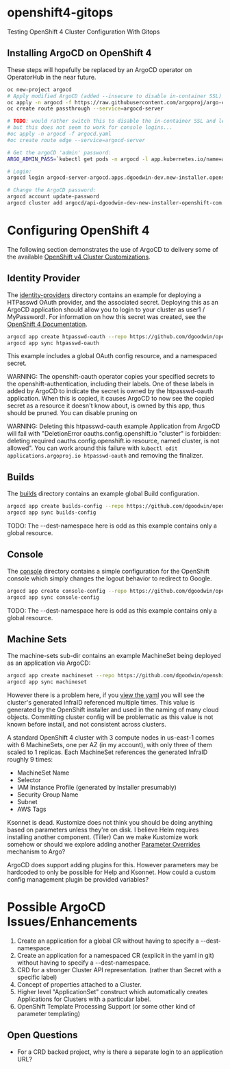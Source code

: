 # openshift4-gitops
Testing OpenShift 4 Cluster Configuration With Gitops

## Installing ArgoCD on OpenShift 4

These steps will hopefully be replaced by an ArgoCD operator on OperatorHub in the near future.

```bash
oc new-project argocd
# Apply modified ArgoCD (added --insecure to disable in-container SSL) from https://raw.githubusercontent.com/argoproj/argo-cd/stable/manifests/install.yaml
oc apply -n argocd -f https://raw.githubusercontent.com/argoproj/argo-cd/stable/manifests/install.yaml
oc create route passthrough --service=argocd-server

# TODO: would rather switch this to disable the in-container SSL and let openshift handle it,
# but this does not seem to work for console logins...
#oc apply -n argocd -f argocd.yaml
#oc create route edge --service=argocd-server

# Get the argoCD 'admin' password:
ARGO_ADMIN_PASS=`kubectl get pods -n argocd -l app.kubernetes.io/name=argocd-server -o name | cut -d'/' -f 2`

# Login:
argocd login argocd-server-argocd.apps.dgoodwin-dev.new-installer.openshift.com:443 --username admin --password $ARGO_ADMIN_PASS --insecure

# Change the ArgoCD password:
argocd account update-password
argocd cluster add argocd/api-dgoodwin-dev-new-installer-openshift-com:6443/system:admin --in-cluster
```

# Configuring OpenShift 4

The following section demonstrates the use of ArgoCD to delivery some of the available [OpenShift v4 Cluster Customizations](https://docs.openshift.com/container-platform/4.1/installing/install_config/customizations.html).

## Identity Provider

The [identity-providers](./identity-providers) directory contains an example for deploying a HTPasswd OAuth provider, and the associated secret. Deploying this as an ArgoCD application should allow you to login to your cluster as user1 / MyPassword!. For information on how this secret was created, see the [OpenShift 4 Documentation](https://docs.openshift.com/container-platform/4.1/authentication/identity_providers/configuring-htpasswd-identity-provider.html#configuring-htpasswd-identity-provider).

```bash
argocd app create htpasswd-oauth --repo https://github.com/dgoodwin/openshift4-gitops.git --path=identity-providers --dest-server=https://kubernetes.default.svc --dest-namespace=openshift-config
argocd app sync htpasswd-oauth
```

This example includes a global OAuth config resource, and a namespaced secret.

WARNING: The openshift-oauth operator copies your specified secrets to the openshift-authentication, including their labels. One of these labels in added by ArgoCD to indicate the secret is owned by the htpasswd-oauth application. When this is copied, it causes ArgoCD to now see the copied secret as a resource it doesn't know about, is owned by this app, thus should be pruned. You can disable pruning on

WARNING: Deleting this htpasswd-oauth example Application from ArgoCD will fail with "DeletionError  oauths.config.openshift.io "cluster" is forbidden: deleting required oauths.config.openshift.io resource, named cluster, is not allowed". You can work around this failure with `kubectl edit applications.argoproj.io htpasswd-oauth` and removing the finalizer.

## Builds

The [builds](./builds) directory contains an example global Build configuration.

```bash
argocd app create builds-config --repo https://github.com/dgoodwin/openshift4-gitops.git --path=builds --dest-server=https://kubernetes.default.svc --dest-namespace=openshift-config
argocd app sync builds-config
```

TODO: The --dest-namespace here is odd as this example contains only a global resource.

## Console

The [console](./console) directory contains a simple configuration for the OpenShift console which simply changes the logout behavior to redirect to Google.

```bash
argocd app create console-config --repo https://github.com/dgoodwin/openshift4-gitops.git --path=console --dest-server=https://kubernetes.default.svc --dest-namespace=openshift-config
argocd app sync console-config
```

TODO: The --dest-namespace here is odd as this example contains only a global resource.

## Machine Sets

The machine-sets sub-dir contains an example MachineSet being deployed as an application via ArgoCD:

```bash
argocd app create machineset --repo https://github.com/dgoodwin/openshift4-gitops.git --path=machine-sets --dest-server=https://kubernetes.default.svc --dest-namespace=openshift-machine-api
argocd app sync machineset
```

However there is a problem here, if you [view the
yaml](./machine-sets/machinesets.yaml) you will see the cluster's generated
InfraID referenced multiple times. This value is generated by the OpenShift installer and used in the naming of many cloud objects. Committing cluster config will be problematic as this value is not known before install, and not consistent across clusters.

A standard OpenShift 4 cluster with 3 compute nodes in us-east-1 comes with 6 MachineSets, one per AZ (in my account), with only three of them scaled to 1 replicas. Each MachineSet references the generated InfraID roughly 9 times:

 - MachineSet Name
 - Selector
 - IAM Instance Profile (generated by Installer presumably)
 - Security Group Name
 - Subnet
 - AWS Tags

Ksonnet is dead. Kustomize does not think you should be doing anything based on parameters unless they're on disk. I believe Helm requires installing another component. (Tiller) Can we make Kustomize work somehow or should we explore adding another [Parameter Overrides](https://argoproj.github.io/argo-cd/user-guide/parameters/) mechanism to Argo?

ArgoCD does support adding plugins for this. However parameters may be hardcoded to only be possible for Help and Ksonnet. How could a custom config management plugin be provided variables?


# Possible ArgoCD Issues/Enhancements

 1. Create an application for a global CR without having to specify a --dest-namespace.
 1. Create an application for a namespaced CR (explicit in the yaml in git) without having to specify a --dest-namespace.
 1. CRD for a stronger Cluster API representation. (rather than Secret with a specific label)
 1. Concept of properties attached to a Cluster.
 1. Higher level "ApplicationSet" construct which automatically creates Applications for Clusters with a particular label.
 1. OpenShift Template Processing Support (or some other kind of parameter templating)

## Open Questions

 * For a CRD backed project, why is there a separate login to an application URL?


